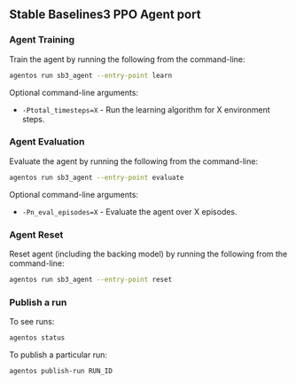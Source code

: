 ## Stable Baselines3 PPO Agent port

### Agent Training

Train the agent by running the following from the command-line:

```bash
agentos run sb3_agent --entry-point learn
```

Optional command-line arguments:

* `-Ptotal_timesteps=X` - Run the learning algorithm for X environment steps.


### Agent Evaluation

Evaluate the agent by running the following from the command-line:

```bash
agentos run sb3_agent --entry-point evaluate
```

Optional command-line arguments:

* `-Pn_eval_episodes=X` - Evaluate the agent over X episodes.


### Agent Reset

Reset agent (including the backing model) by running the following from the
command-line:

```bash
agentos run sb3_agent --entry-point reset
```

### Publish a run

To see runs:

```bash
agentos status
```

To publish a particular run:


```bash
agentos publish-run RUN_ID
```
